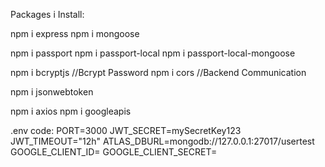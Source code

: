 Packages i Install:

npm i express
npm i mongoose

npm i passport
npm i passport-local
npm i passport-local-mongoose

npm i bcryptjs                                       //Bcrypt Password
npm i cors                                           //Backend Communication


npm i jsonwebtoken

npm i axios 
npm i googleapis



.env code:
PORT=3000
JWT_SECRET=mySecretKey123
JWT_TIMEOUT="12h"
ATLAS_DBURL=mongodb://127.0.0.1:27017/usertest
GOOGLE_CLIENT_ID=
GOOGLE_CLIENT_SECRET=
